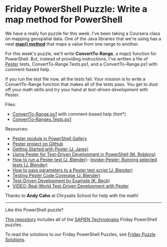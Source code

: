 # Friday PowerShell Puzzle: Write a map method for PowerShell

We have a really fun puzzle for this week. I've been taking a Coursera class on mapping geospatial data. One of the Java libraries that we're using has a neat [**map() method**](https://processing.org/reference/map_.html) that maps a value from one range to another. 

For this week's puzzle, we'll write **ConvertTo-Range**, a map() function for PowerShell. But, instead of providing instructions, I've written a file of [Pester](https://www.powershellgallery.com/packages/Pester/4.0.2) tests, ConvertTo-Range.Tests.ps1, and a ConvertTo-Range.ps1 with comment-based help.

If you run the test file now, all the tests fail. Your mission is to write a ConvertTo-Range function that makes all of the tests pass. You get to dust off your math skills and try your hand at *test-driven development* with Pester.

Files: 

- [ConvertTo-Range.ps1](https://github.com/sapientechnologies/FridayPowerShellPuzzle/blob/master/WriteMapForPowerShell/ConvertTo-Range.ps1) with comment-based help (hint*)
- [ConvertTo-Ranges.Tests.ps1](https://github.com/sapientechnologies/FridayPowerShellPuzzle/blob/master/WriteMapForPowerShell/ConvertTo-Range.Tests.ps1)


Resources: 

- [Pester module in PowerShell Gallery](https://www.powershellgallery.com/packages/Pester)
- [Pester project on GitHub](https://github.com/pester/pester)
- [Getting Started with Pester (J. Jares)](http://www.powershellmagazine.com/2014/03/12/get-started-with-pester-powershell-unit-testing-framework/)
- [Using Pester for Test-Driven Development in PowerShell (M. Robbins)](http://mikefrobbins.com/2014/10/09/using-pester-for-test-driven-development-in-powershell/)
- [How to run a Pester test (J. Blender)](http://info.sapien.com/index.php/scripting/scripting-modules/how-to-run-a-pester-test)- [Invoke-Pester: Running selected tests (J. Blender)](http://info.sapien.com/index.php/scripting/scripting-modules/invoke-pester-running-selected-tests)
- [How to pass parameters to a Pester test script (J. Blender)](http://info.sapien.com/index.php/scripting/scripting-modules/how-to-pass-parameters-to-a-pester-test-script)
- [Testing Pester Code Coverage (J. Blender)](http://info.sapien.com/index.php/scripting/scripting-modules/testing-pester-code-coverage)
- [Test-Driven Development by Example (K. Beck)](https://www.amazon.com/Test-Driven-Development-Kent-Beck/dp/0321146530)
- [VIDEO: Real-World Test-Driven Development with Pester](https://www.google.com/url?sa=t&rct=j&q=&esrc=s&source=web&cd=1&cad=rja&uact=8&ved=0ahUKEwjA9af1-qnSAhXqslQKHTooAfkQtwIIHDAA&url=https%3A%2F%2Fwww.youtube.com%2Fwatch%3Fv%3DgssAtCeMOoo&usg=AFQjCNFu2aODWIXv9vVmlQNRLIq0OJoAGg&sig2=ix_YevMSTR2oBev4nVagqA)

Thanks to **Andy Cahn** at Chrysalis School for help with the math! 


----------
Like this PowerShell puzzle?

[This repository](https://github.com/SAPIENTechnologies/FridayPowerShellPuzzle) includes all of the [SAPIEN Technologies](https://sapien.com/blog) Friday PowerShell puzzles. 

To read the solutions to our Friday PowerShell Puzzles, see [Friday Puzzle Solutions](https://www.sapien.com/blog/topics/puzzle/). 